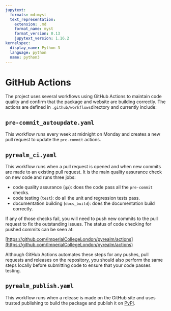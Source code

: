 ```yaml
---
jupytext:
  formats: md:myst
  text_representation:
    extension: .md
    format_name: myst
    format_version: 0.13
    jupytext_version: 1.16.2
kernelspec:
  display_name: Python 3
  language: python
  name: python3
---
```


# GitHub Actions

The project uses several workflows using GitHub Actions to maintain code quality and
confirm that the package and website are building correctly. The actions are defined in
`.github/workflows`directory and currently include:

## `pre-commit_autoupdate.yaml`

This workflow runs every week at midnight on Monday and creates a new pull request to
update the `pre-commit` actions.

## `pyrealm_ci.yaml`

This workflow runs when a pull request is opened and when new commits are made to an
existing pull request. It is the main quality assurance check on new code and runs three
jobs:

* code quality assurance (`qa`): does the code pass all the `pre-commit` checks.
* code testing (`test`): do all the unit and regression tests pass.
* documentation building (`docs_build`): does the documentation build correctly.

If any of those checks fail, you will need to push new commits to the pull request to
fix the outstanding issues. The status of code checking for pushed commits can be seen at:

[https://github.com/ImperialCollegeLondon/pyrealm/actions](https://github.com/ImperialCollegeLondon/pyrealm/actions)

Although GitHub Actions automates these steps for any pushes, pull requests and releases
on the repository, you should also perform the same steps locally before submitting code
to ensure that your code passes testing.

## `pyrealm_publish.yaml`

This workflow runs when a release is made on the GitHub site and uses trusted publishing
to build the package and publish it on [PyPI](https://pypi.org/project/pyrealm/).
